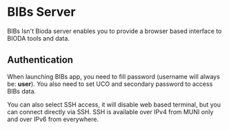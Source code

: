 # BIBs Server
BIBs Isn't Bioda server enables you to provide a browser based interface to BIODA tools and data. 

## Authentication
When launching BIBs app, you need to fill password (username will always be: **user**).
You also need to set UCO and secondary password to access BIBs data.

You can also select SSH access, it will disable web based terminal, but you can connect directly via SSH. SSH is available over IPv4 from MUNI only and over IPv6 from everywhere.

